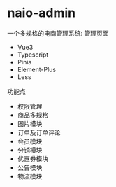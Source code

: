 # naio-admin

一个多规格的电商管理系统: 管理页面

- Vue3
- Typescript
- Pinia
- Element-Plus
- Less

功能点
- 权限管理
- 商品多规格
- 图片模块
- 订单及订单评论
- 会员模块
- 分销模块
- 优惠券模块
- 公告模块
- 物流模块